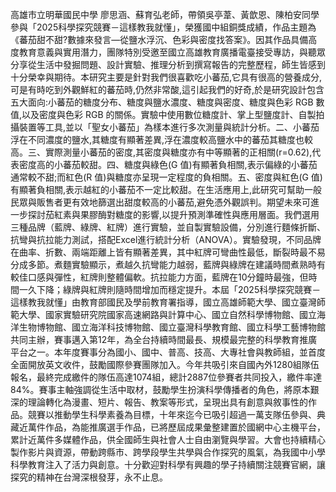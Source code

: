 高雄市立明華國民中學 廖思涵、蘇育弘老師，帶領吳亭葦、黃歆恩、陳柏安同學參與「2025科學探究競賽－這樣教我就懂」，榮獲國中組銅獎成績，作品主題為《蕃茄甜不甜?數據來發言—從鹽水浮沉、色彩與密度找答案》。因其作品具備高度教育意義與實用潛力，團隊特別受邀至國立高雄教育廣播電臺接受專訪，與聽眾分享從生活中發掘問題、設計實驗、推理分析到撰寫報告的完整歷程，師生皆感到十分榮幸與期待。本研究主要是針對我們很喜歡吃小蕃茄,它具有很高的營養成分,可是有時吃到外觀鮮紅的蕃茄時,仍然非常酸,這引起我們的好奇,於是研究設計包含五大面向:小蕃茄的糖度分布、糖度與鹽水濃度、糖度與密度、糖度與色彩 RGB 數值,以及密度與色彩 RGB 的關係。實驗中使用數位糖度計、掌上型鹽度計、自製拍攝裝置等工具,並以「聖女小蕃茄」為樣本進行多次測量與統計分析。二、小蕃茄浮在不同濃度的鹽水,其糖度有顯著差異,浮在濃度較高鹽水中的蕃茄其糖度也較高。三、實際測量小蕃茄的密度,其密度與糖度亦有中等顯著的正相關(r=0.62),代表密度高的小蕃茄較甜。四、糖度與綠色(G 值)有顯著負相關,表示偏綠的小蕃茄通常較不甜;而紅色(R 值)與糖度亦呈現一定程度的負相關。五、密度與紅色(G 值)有顯著負相關,表示越紅的小蕃茄不一定比較甜。在生活應用上,此研究可幫助一般民眾與販售者更有效地篩選出甜度較高的小蕃茄,避免憑外觀誤判。期望未來可進一步探討茄紅素與果膠酶對糖度的影響,以提升預測準確性與應用層面。我們選用三種品牌（藍牌、綠牌、紅牌）進行實驗，並自製實驗設備，分別進行麵條折斷、抗彎與抗拉能力測試，搭配Excel進行統計分析（ANOVA）。實驗發現，不同品牌在曲率、折數、兩端距離上皆有顯著差異，其中紅牌可彎曲性最低，斷裂時最不易分成多節。煮麵實驗顯示，煮越久抗彎能力越弱，藍牌與綠牌在建議時間煮熟時有較佳口感與彈性，紅牌則整體偏軟。抗拉能力方面，藍牌在10分鐘時最強，但時間一久下降；綠牌與紅牌則隨時間增加而穩定提升。本屆「2025科學探究競賽－這樣教我就懂」由教育部國民及學前教育署指導，國立高雄師範大學、國立臺灣師範大學、國家實驗研究院國家高速網路與計算中心、國立自然科學博物館、國立海洋生物博物館、國立海洋科技博物館、國立臺灣科學教育館、國立科學工藝博物館共同主辦，賽事邁入第12年，為全台持續時間最長、規模最完整的科學教育推廣平台之一。本年度賽事分為國小、國中、普高、技高、大專社會與教師組，並首度全面開放英文收件，鼓勵國際參賽團隊加入。今年共吸引來自國內外1280組隊伍報名，最終完成繳件的隊伍高達1074組，總計2887位參賽者共同投入，繳件率達84%。賽事主軸強調從生活中取材，鼓勵學生扮演科學傳播者的角色，將原本艱深的理論轉化為漫畫、短片、報告、教案等形式，呈現出具有創意與敘事性的作品。競賽以推動學生科學素養為目標，十年來迄今已吸引超過一萬支隊伍參與、典藏近萬件作品，為能推廣選手作品，已將歷屆成果彙整建置於國網中心主機平台，累計近萬件多媒體作品，供全國師生與社會人士自由瀏覽與學習。大會也持續精心製作影片與資源，帶動跨縣市、跨學段學生共學與合作探究的風氣，為我國中小學科學教育注入了活力與創意。十分歡迎對科學有興趣的學子持續關注競賽官網，讓探究的精神在台灣深根發芽，永不止息。